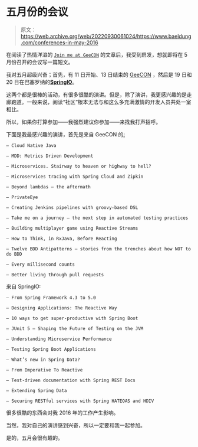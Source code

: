 # 五月份的会议

> 原文：<https://web.archive.org/web/20220930061024/https://www.baeldung.com/conferences-in-may-2016>

在阅读了热情洋溢的 [`Join me at GeeCON`](https://web.archive.org/web/20220813063534/http://blog.code-cop.org/2016/04/join-me-at-geecon.html) 的文章后，我受到启发，想就即将在 5 月份召开的会议写一篇短文。

我对五月超级兴奋；首先，有 11 日开始、13 日结束的 [GeeCON](https://web.archive.org/web/20220813063534/http://2016.geecon.org/) ，然后是 19 日和 20 日在巴塞罗纳的[**SpringIO**](https://web.archive.org/web/20220813063534/http://springio.net/)。

这两个都是很棒的活动，有很多很酷的演讲。但是，除了演讲，我更感兴趣的是走廊跑道。一般来说，阅读“社区”根本无法与和这么多充满激情的开发人员共处一室相比。

所以，如果你打算参加——我强烈建议你参加——来找我打声招呼。

下面是我最感兴趣的演讲，首先是来自 GeeCON 的[:](https://web.archive.org/web/20220813063534/http://2016.geecon.org/schedule/)

`– Cloud Native Java`

`– MDD: Metrics Driven Development`

`– Microservices. Stairway to heaven or highway to hell?`

`– Microservices tracing with Spring Cloud and Zipkin`

`– Beyond lambdas – the aftermath`

`– PrivateEye`

`– Creating Jenkins pipelines with groovy-based DSL`

`– Take me on a journey – the next step in automated testing practices`

`– Building multiplayer game using Reactive Streams`

`– How to Think, in RxJava, Before Reacting`

`– Twelve BDD Antipatterns – stories from the trenches about how NOT to do BDD`

`– Every millisecond counts`

`– Better living through pull requests`

来自 SpringIO:

`– From Spring Framework 4.3 to 5.0`

`– Designing Applications: The Reactive Way`

`– 10 ways to get super-productive with Spring Boot`

`– JUnit 5 – Shaping the Future of Testing on the JVM`

`– Understanding Microservice Performance`

`– Testing Spring Boot Applications`

`– What’s new in Spring Data?`

`– From Imperative To Reactive`

`– Test-driven documentation with Spring REST Docs`

`– Extending Spring Data`

`– Securing RESTful services with Spring HATEOAS and HDIV`

很多很酷的东西会对我 2016 年的工作产生影响。

当然，我对自己的演讲感到兴奋，所以一定要和我一起参加。

是的，五月会很有趣的。